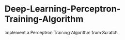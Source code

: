 # Deep-Learning-Perceptron-Training-Algorithm
Implement a Perceptron Training Algorithm from Scratch
